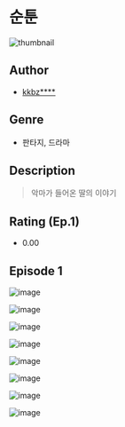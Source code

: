# 순툰
![thumbnail](https://image-comic.pstatic.net/user_contents_data/challenge_comic/2023/05/25/350847/upload_3474868392251777588_480x623.jpeg)

## Author
- [kkbz****](https://comic.naver.com/artistTitle?id=350847)

## Genre
- 판타지, 드라마

## Description
> 악마가 들어온 딸의 이야기


## Rating (Ep.1)
- 0.00

## Episode 1
![image](https://image-comic.pstatic.net/user_contents_data/challenge_comic/2023/05/25/350847/upload_7291663355615721527.jpeg)

![image](https://image-comic.pstatic.net/user_contents_data/challenge_comic/2023/05/25/350847/upload_7292563884884440889.jpeg)

![image](https://image-comic.pstatic.net/user_contents_data/challenge_comic/2023/05/25/350847/upload_3544726774105780278.jpeg)

![image](https://image-comic.pstatic.net/user_contents_data/challenge_comic/2023/05/25/350847/upload_7233398056864134246.jpeg)

![image](https://image-comic.pstatic.net/user_contents_data/challenge_comic/2023/05/25/350847/upload_3544671974581232441.jpeg)

![image](https://image-comic.pstatic.net/user_contents_data/challenge_comic/2023/05/25/350847/upload_3616779054527952433.jpeg)

![image](https://image-comic.pstatic.net/user_contents_data/challenge_comic/2023/05/25/350847/upload_4049358599869575777.jpeg)

![image](https://image-comic.pstatic.net/user_contents_data/challenge_comic/2023/05/25/350847/upload_4063154391437501497.jpeg)
